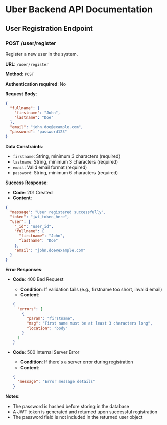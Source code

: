 # Uber Backend API Documentation

## User Registration Endpoint

### POST /user/register

Register a new user in the system.

**URL**: `/user/register`

**Method**: `POST`

**Authentication required**: No

**Request Body**:
```json
{
  "fullname": {
    "firstname": "John",
    "lastname": "Doe"
  },
  "email": "john.doe@example.com",
  "password": "password123"
}
```

**Data Constraints**:
- `firstname`: String, minimum 3 characters (required)
- `lastname`: String, minimum 3 characters (required)
- `email`: Valid email format (required)
- `password`: String, minimum 6 characters (required)

**Success Response**:
- **Code**: 201 Created
- **Content**:
```json
{
  "message": "User registered successfully",
  "token": "jwt_token_here",
  "user": {
    "_id": "user_id",
    "fullname": {
      "firstname": "John",
      "lastname": "Doe"
    },
    "email": "john.doe@example.com"
  }
}
```

**Error Responses**:

- **Code**: 400 Bad Request
  - **Condition**: If validation fails (e.g., firstname too short, invalid email)
  - **Content**:
  ```json
  {
    "errors": [
      {
        "param": "firstname",
        "msg": "First name must be at least 3 characters long",
        "location": "body"
      }
    ]
  }
  ```

- **Code**: 500 Internal Server Error
  - **Condition**: If there's a server error during registration
  - **Content**:
  ```json
  {
    "message": "Error message details"
  }
  ```

**Notes**:
- The password is hashed before storing in the database
- A JWT token is generated and returned upon successful registration
- The password field is not included in the returned user object
